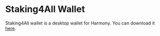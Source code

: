 # Staking4All Wallet

Staking4All wallet is a desktop wallet for Harmony. You can download it [here](https://www.staking4all.org/staking4all-wallet).

